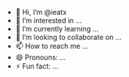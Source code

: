 - 👋 Hi, I’m @ieatx
- 👀 I’m interested in ...
- 🌱 I’m currently learning ...
- 💞️ I’m looking to collaborate on ...
- 📫 How to reach me ...
- 😄 Pronouns: ...
- ⚡ Fun fact: ...

<!---
ieatx/ieatx is a ✨ special ✨ repository because its `README.md` (this file) appears on your GitHub profile.
You can click the Preview link to take a look at your changes.
--->
